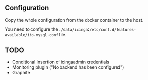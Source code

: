 ## Configuration
Copy the whole configuration from the docker container to the host.

You need to configure the `./data/icinga2/etc/conf.d/features-available/ido-mysql.conf` file.

## TODO
- Conditional Insertion of icingaadmin credentials
- Monitoring plugin ("No backend has been configured")
- Graphite
